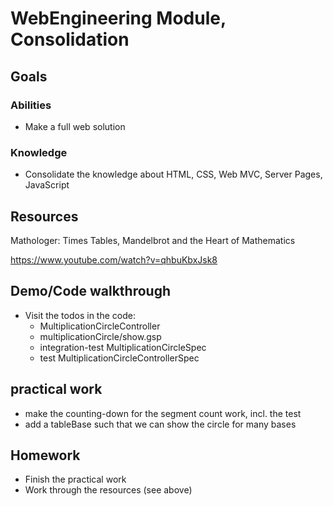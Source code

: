 # WebEngineering Module, Consolidation

## Goals

### Abilities
- Make a full web solution

### Knowledge
- Consolidate the knowledge about HTML, CSS, Web MVC, Server Pages, JavaScript

## Resources

Mathologer: 
Times Tables, Mandelbrot and the Heart of Mathematics

https://www.youtube.com/watch?v=qhbuKbxJsk8

## Demo/Code walkthrough 

- Visit the todos in the code:
  - MultiplicationCircleController
  - multiplicationCircle/show.gsp
  - integration-test MultiplicationCircleSpec
  - test MultiplicationCircleControllerSpec

## practical work

- make the counting-down for the segment count work, incl. the test
- add a tableBase such that we can show the circle for many bases

## Homework 

- Finish the practical work
- Work through the resources (see above)